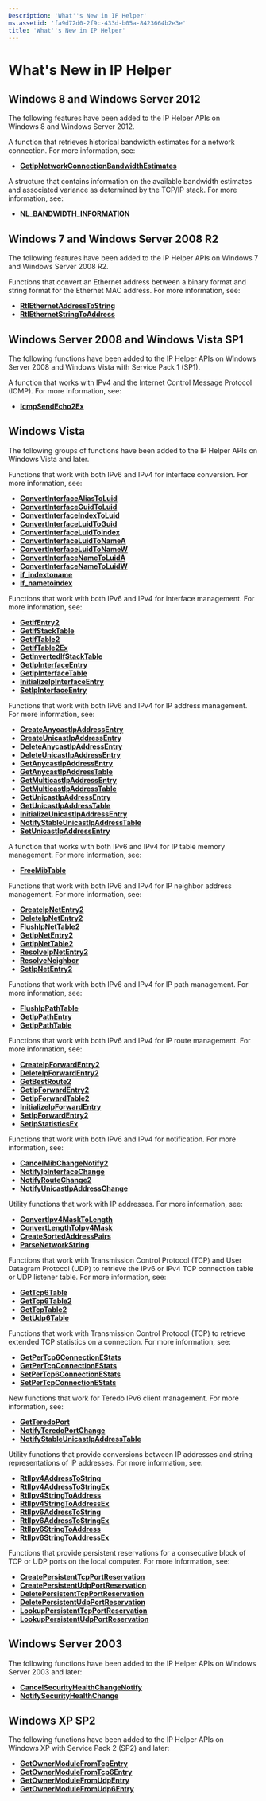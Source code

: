 ```yaml
---
Description: 'What''s New in IP Helper'
ms.assetid: 'fa9d72d0-2f9c-433d-b05a-8423664b2e3e'
title: 'What''s New in IP Helper'
---
```


# What's New in IP Helper

## Windows 8 and Windows Server 2012

The following features have been added to the IP Helper APIs on Windows 8 and Windows Server 2012.

A function that retrieves historical bandwidth estimates for a network connection. For more information, see:

-   [**GetIpNetworkConnectionBandwidthEstimates**](getipnetworkconnectionbandwidthestimates.md)

A structure that contains information on the available bandwidth estimates and associated variance as determined by the TCP/IP stack. For more information, see:

-   [**NL\_BANDWIDTH\_INFORMATION**](nl-bandwidth-information.md)

## Windows 7 and Windows Server 2008 R2

The following features have been added to the IP Helper APIs on Windows 7 and Windows Server 2008 R2.

Functions that convert an Ethernet address between a binary format and string format for the Ethernet MAC address. For more information, see:

-   [**RtlEthernetAddressToString**](rtlethernetaddresstostring.md)
-   [**RtlEthernetStringToAddress**](rtlethernetstringtoaddress.md)

## Windows Server 2008 and Windows Vista SP1

The following functions have been added to the IP Helper APIs on Windows Server 2008 and Windows Vista with Service Pack 1 (SP1).

A function that works with IPv4 and the Internet Control Message Protocol (ICMP). For more information, see:

-   [**IcmpSendEcho2Ex**](icmpsendecho2ex.md)

## Windows Vista

The following groups of functions have been added to the IP Helper APIs on Windows Vista and later.

Functions that work with both IPv6 and IPv4 for interface conversion. For more information, see:

-   [**ConvertInterfaceAliasToLuid**](convertinterfacealiastoluid.md)
-   [**ConvertInterfaceGuidToLuid**](convertinterfaceguidtoluid.md)
-   [**ConvertInterfaceIndexToLuid**](convertinterfaceindextoluid.md)
-   [**ConvertInterfaceLuidToGuid**](convertinterfaceluidtoguid.md)
-   [**ConvertInterfaceLuidToIndex**](convertinterfaceluidtoindex.md)
-   [**ConvertInterfaceLuidToNameA**](convertinterfaceluidtonamea.md)
-   [**ConvertInterfaceLuidToNameW**](convertinterfaceluidtonamew.md)
-   [**ConvertInterfaceNameToLuidA**](convertinterfacenametoluida.md)
-   [**ConvertInterfaceNameToLuidW**](convertinterfacenametoluidw.md)
-   [**if\_indextoname**](if-indextoname.md)
-   [**if\_nametoindex**](if-nametoindex.md)

Functions that work with both IPv6 and IPv4 for interface management. For more information, see:

-   [**GetIfEntry2**](getifentry2.md)
-   [**GetIfStackTable**](getifstacktable.md)
-   [**GetIfTable2**](getiftable2.md)
-   [**GetIfTable2Ex**](getiftable2ex.md)
-   [**GetInvertedIfStackTable**](getinvertedifstacktable.md)
-   [**GetIpInterfaceEntry**](getipinterfaceentry.md)
-   [**GetIpInterfaceTable**](getipinterfacetable.md)
-   [**InitializeIpInterfaceEntry**](initializeipinterfaceentry.md)
-   [**SetIpInterfaceEntry**](setipinterfaceentry.md)

Functions that work with both IPv6 and IPv4 for IP address management. For more information, see:

-   [**CreateAnycastIpAddressEntry**](createanycastipaddressentry.md)
-   [**CreateUnicastIpAddressEntry**](createunicastipaddressentry.md)
-   [**DeleteAnycastIpAddressEntry**](deleteanycastipaddressentry.md)
-   [**DeleteUnicastIpAddressEntry**](deleteunicastipaddressentry.md)
-   [**GetAnycastIpAddressEntry**](getanycastipaddressentry.md)
-   [**GetAnycastIpAddressTable**](getanycastipaddresstable.md)
-   [**GetMulticastIpAddressEntry**](getmulticastipaddressentry.md)
-   [**GetMulticastIpAddressTable**](getmulticastipaddresstable.md)
-   [**GetUnicastIpAddressEntry**](getunicastipaddressentry.md)
-   [**GetUnicastIpAddressTable**](getunicastipaddresstable.md)
-   [**InitializeUnicastIpAddressEntry**](initializeunicastipaddressentry.md)
-   [**NotifyStableUnicastIpAddressTable**](notifystableunicastipaddresstable.md)
-   [**SetUnicastIpAddressEntry**](setunicastipaddressentry.md)

A function that works with both IPv6 and IPv4 for IP table memory management. For more information, see:

-   [**FreeMibTable**](freemibtable.md)

Functions that work with both IPv6 and IPv4 for IP neighbor address management. For more information, see:

-   [**CreateIpNetEntry2**](createipnetentry2.md)
-   [**DeleteIpNetEntry2**](deleteipnetentry2.md)
-   [**FlushIpNetTable2**](flushipnettable2.md)
-   [**GetIpNetEntry2**](getipnetentry2.md)
-   [**GetIpNetTable2**](getipnettable2.md)
-   [**ResolveIpNetEntry2**](resolveipnetentry2.md)
-   [**ResolveNeighbor**](resolveneighbor.md)
-   [**SetIpNetEntry2**](setipnetentry2.md)

Functions that work with both IPv6 and IPv4 for IP path management. For more information, see:

-   [**FlushIpPathTable**](flushippathtable.md)
-   [**GetIpPathEntry**](getippathentry.md)
-   [**GetIpPathTable**](getippathtable.md)

Functions that work with both IPv6 and IPv4 for IP route management. For more information, see:

-   [**CreateIpForwardEntry2**](createipforwardentry2.md)
-   [**DeleteIpForwardEntry2**](deleteipforwardentry2.md)
-   [**GetBestRoute2**](getbestroute2.md)
-   [**GetIpForwardEntry2**](getipforwardentry2.md)
-   [**GetIpForwardTable2**](getipforwardtable2.md)
-   [**InitializeIpForwardEntry**](initializeipforwardentry.md)
-   [**SetIpForwardEntry2**](setipforwardentry2.md)
-   [**SetIpStatisticsEx**](setipstatisticsex.md)

Functions that work with both IPv6 and IPv4 for notification. For more information, see:

-   [**CancelMibChangeNotify2**](cancelmibchangenotify2.md)
-   [**NotifyIpInterfaceChange**](notifyipinterfacechange.md)
-   [**NotifyRouteChange2**](notifyroutechange2.md)
-   [**NotifyUnicastIpAddressChange**](notifyunicastipaddresschange.md)

Utility functions that work with IP addresses. For more information, see:

-   [**ConvertIpv4MaskToLength**](convertipv4masktolength.md)
-   [**ConvertLengthToIpv4Mask**](convertlengthtoipv4mask.md)
-   [**CreateSortedAddressPairs**](createsortedaddresspairs.md)
-   [**ParseNetworkString**](parsenetworkstring.md)

Functions that work with Transmission Control Protocol (TCP) and User Datagram Protocol (UDP) to retrieve the IPv6 or IPv4 TCP connection table or UDP listener table. For more information, see:

-   [**GetTcp6Table**](gettcp6table.md)
-   [**GetTcp6Table2**](gettcp6table2.md)
-   [**GetTcpTable2**](gettcptable2.md)
-   [**GetUdp6Table**](getudp6table.md)

Functions that work with Transmission Control Protocol (TCP) to retrieve extended TCP statistics on a connection. For more information, see:

-   [**GetPerTcp6ConnectionEStats**](getpertcp6connectionestats.md)
-   [**GetPerTcpConnectionEStats**](getpertcpconnectionestats.md)
-   [**SetPerTcp6ConnectionEStats**](setpertcp6connectionestats.md)
-   [**SetPerTcpConnectionEStats**](setpertcpconnectionestats.md)

New functions that work for Teredo IPv6 client management. For more information, see:

-   [**GetTeredoPort**](getteredoport.md)
-   [**NotifyTeredoPortChange**](notifyteredoportchange.md)
-   [**NotifyStableUnicastIpAddressTable**](notifystableunicastipaddresstable.md)

Utility functions that provide conversions between IP addresses and string representations of IP addresses. For more information, see:

-   [**RtlIpv4AddressToString**](rtlipv4addresstostring.md)
-   [**RtlIpv4AddressToStringEx**](rtlipv4addresstostringex.md)
-   [**RtlIpv4StringToAddress**](rtlipv4stringtoaddress.md)
-   [**RtlIpv4StringToAddressEx**](rtlipv4stringtoaddressex.md)
-   [**RtlIpv6AddressToString**](rtlipv6addresstostring.md)
-   [**RtlIpv6AddressToStringEx**](rtlipv6addresstostringex.md)
-   [**RtlIpv6StringToAddress**](rtlipv6stringtoaddress.md)
-   [**RtlIpv6StringToAddressEx**](rtlipv6stringtoaddressex.md)

Functions that provide persistent reservations for a consecutive block of TCP or UDP ports on the local computer. For more information, see:

-   [**CreatePersistentTcpPortReservation**](createpersistenttcpportreservation.md)
-   [**CreatePersistentUdpPortReservation**](createpersistentudpportreservation.md)
-   [**DeletePersistentTcpPortReservation**](deletepersistenttcpportreservation.md)
-   [**DeletePersistentUdpPortReservation**](deletepersistentudpportreservation.md)
-   [**LookupPersistentTcpPortReservation**](lookuppersistenttcpportreservation.md)
-   [**LookupPersistentUdpPortReservation**](lookuppersistentudpportreservation.md)

## Windows Server 2003

The following functions have been added to the IP Helper APIs on Windows Server 2003 and later:

-   [**CancelSecurityHealthChangeNotify**](cancelsecurityhealthchangenotify.md)
-   [**NotifySecurityHealthChange**](notifysecurityhealthchange.md)

## Windows XP SP2

The following functions have been added to the IP Helper APIs on Windows XP with Service Pack 2 (SP2) and later:

-   [**GetOwnerModuleFromTcpEntry**](getownermodulefromtcpentry.md)
-   [**GetOwnerModuleFromTcp6Entry**](getownermodulefromtcp6entry.md)
-   [**GetOwnerModuleFromUdpEntry**](getownermodulefromudpentry.md)
-   [**GetOwnerModuleFromUdp6Entry**](getownermodulefromudp6entry.md)

 

 



